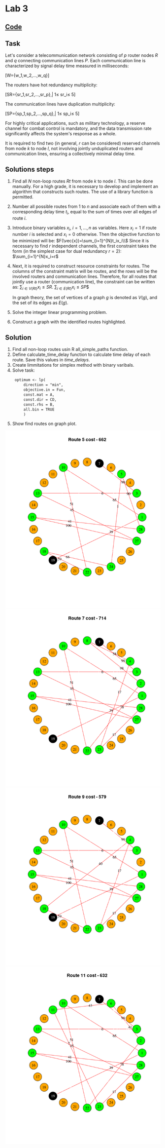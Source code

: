# Lab 3

## [**Code**](/Lab3/Lab3_RScript.R)

## Task
Let's consider a telecommunication network consisting of *p* router nodes *R* and *q* connecting communication lines *P*. Each communication line is characterized by signal delay time measured in milliseconds: 

\[W=\{w_1,w_2,...,w_q\}\]

The routers have hot redundancy multiplicity: 

\[SR=\{sr_1,sr_2,...,sr_p\},| 1$\leq$ sr_i$\leq$ 5\]

The communication lines have duplication multiplicity: 

\[SP=\{sp_1,sp_2,...,sp_q\},| 1$\leq$ sp_i$\leq$ 5\]

For highly critical applications, such as military technology, a reserve channel for combat control is mandatory, and the data transmission rate significantly affects the system's response as a whole.

It is required to find two (in general, *r* can be considered) reserved channels from node *k* to node *l*, not involving jointly unduplicated routers and communication lines, ensuring a collectively minimal delay time.

## Solutions steps
1. Find all $N$ non-loop routes $Rt$ from node $k$ to node $l$. This can be done manually. For a high grade, it is necessary to develop and implement an algorithm that constructs such routes. The use of a library function is permitted.

2. Number all possible routes from $1$ to $n$ and associate each of them with a corresponding delay time $t_i$, equal to the sum of times over all edges of route $i$.

3. Introduce binary variables $x_i$, $i=1,...,n$ as variables. Here $x_i=1$ if route number $i$ is selected and $x_i=0$ otherwise. Then the objective function to be minimized will be: $F(\vec{x})=\sum_{i=1}^{N}t_ix_i\\$ Since it is necessary to find $r$ independent channels, the first constraint takes the form (in the simplest case for dual redundancy $r=2$): $\sum_{i=1}^{N}x_i=r$

4. Next, it is required to construct resource constraints for routes. The columns of the constraint matrix will be routes, and the rows will be the involved routers and communication lines. Therefore, for all routes that jointly use a router (communication line), the constraint can be written as: $\sum_{i\in V(Rt)} x_i \leq SR$.
$\sum_{i\in E(Rt)} x_i \leq SP$$

   In graph theory, the set of vertices of a graph $g$ is denoted as $V(g)$, and the set of its edges as $E(g)$.

5. Solve the integer linear programming problem.

6. Construct a graph with the identified routes highlighted.

## Solution

1. Find all non-loop routes usin R all_simple_paths function.
2. Define calculate_time_delay function to calculate time delay of each route. Save this values in *time_delays*.
3. Create limmitations for simplex method with binary varibals.
4. Solve task:
   ```{r}
    optimum <- lp(
        direction = "min",
        objective.in = Fun,
        const.mat = A,
        const.dir = CD,
        const.rhs = B,
        all.bin = TRUE
        )
   ```
5. Show find routes on graph plot.

![](/Lab3/Lab3Task_files/figure-html/unnamed-chunk-25-2.png)
![](/Lab3/Lab3Task_files/figure-html/unnamed-chunk-25-3.png)
![](/Lab3/Lab3Task_files/figure-html/unnamed-chunk-25-4.png)
![](/Lab3/Lab3Task_files/figure-html/unnamed-chunk-25-5.png)